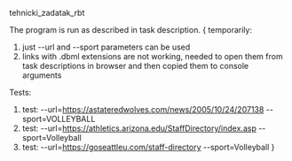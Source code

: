 tehnicki_zadatak_rbt


The program is run as described in task description.
{
temporarily:
1. just --url and --sport parameters can be used
2. links with .dbml extensions are not working, needed to open them from task descriptions in browser
	and then copied them to console arguments

Tests:
1. test: --url=https://astateredwolves.com/news/2005/10/24/207138 --sport=VOLLEYBALL
2. test: --url=https://athletics.arizona.edu/StaffDirectory/index.asp --sport=Volleyball
3. test: --url=https://goseattleu.com/staff-directory --sport=Volleyball
}

